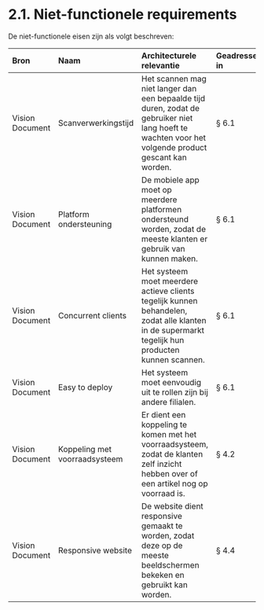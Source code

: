 # 2.1. Niet-functionele requirements

De niet-functionele eisen zijn als volgt beschreven:

| Bron            | Naam                          | Architecturele relevantie | Geadresseerd in |
|:----------------|:------------------------------|:--------------------------|:----------------|
| Vision Document | Scanverwerkingstijd           | Het scannen mag niet langer dan een bepaalde tijd duren, zodat de gebruiker niet lang hoeft te wachten voor het volgende product gescant kan worden. | &sect; 6.1 |
| Vision Document | Platform ondersteuning        | De mobiele app moet op meerdere platformen ondersteund worden, zodat de meeste klanten er gebruik van kunnen maken. | &sect; 6.1 |
| Vision Document | Concurrent clients            | Het systeem moet meerdere actieve clients tegelijk kunnen behandelen, zodat alle klanten in de supermarkt tegelijk hun producten kunnen scannen. | &sect; 6.1 |
| Vision Document | Easy to deploy                | Het systeem moet eenvoudig uit te rollen zijn bij andere filialen. | &sect; 6.1 |
| Vision Document | Koppeling met voorraadsysteem | Er dient een koppeling te komen met het voorraadsysteem, zodat de klanten zelf inzicht hebben over of een artikel nog op voorraad is. | &sect; 4.2 |
| Vision Document | Responsive website            | De website dient responsive gemaakt te worden, zodat deze op de meeste beeldschermen bekeken en gebruikt kan worden. | &sect; 4.4 |
